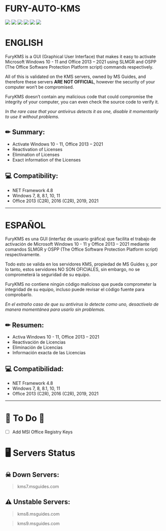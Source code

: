 # FURY-AUTO-KMS
<img src="https://img.shields.io/badge/-Windows-0078D6?logo=windows&logoColor=white&style=flat" /> <img src="https://img.shields.io/badge/-Office-EB3C00?logo=microsoft&logoColor=white&style=flat" />
[![](https://img.shields.io/badge/-MS_Guides-800080?logo=microsoft&logoColor=white&style=flat)](https://msguides.com) [![](https://img.shields.io/badge/-MS_Guides_Servers_Status-FFFF00?logo=microsoft&logoColor=black&style=flat)](https://kms.msguides.com)
[![](https://img.shields.io/badge/-Slmgr-7FBA00?logo=powershell&logoColor=white&style=flat)](https://docs.microsoft.com/en-us/windows-server/get-started/activation-slmgr-vbs-options) [![](https://img.shields.io/badge/-The_Office_Software_Protection_Platform_script-FFFFFF?logo=powershell&logoColor=black&style=flat)](https://docs.microsoft.com/en-us/deployoffice/vlactivation/tools-to-manage-volume-activation-of-office)

# ENGLISH
FuryKMS is a GUI (Graphical User Interface) that makes it easy to activate Microsoft Windows 10 - 11 and Office 2013 – 2021 using SLMGR and OSPP (The Office Software Protection Platform script) commands respectively.

All of this is validated on the KMS servers, owned by MS Guides, and therefore these servers **ARE NOT OFFICIAL**, however the security of your computer won’t be compromised.

FuryKMS doesn’t contain any malicious code that could compromise the integrity of your computer, you can even check the source code to verify it.

*In the rare case that your antivirus detects it as one, disable it momentarily to use it without problems.*

## ✏ Summary:
- Activate Windows 10 - 11, Office 2013 – 2021
- Reactivation of Licenses
- Elimination of Licenses
- Exact information of the Licenses

## 💻 Compatibility:
- NET Framework 4.8
- Windows 7, 8, 8.1, 10, 11
- Office 2013 (C2R), 2016 (C2R), 2019, 2021

---

# ESPAÑOL
FuryKMS es una GUI (interfaz de usuario gráfica) que facilita el trabajo de activación de Microsoft Windows 10 - 11 y Office 2013 – 2021 mediante comandos SLMGR y OSPP (The Office Software Protection Platform script) respectivamente.

Todo esto se valida en los servidores KMS, propiedad de MS Guides y, por lo tanto, estos servidores NO SON OFICIALES, sin embargo, no se comprometerá la seguridad de su equipo.

FuryKMS no contiene ningún código malicioso que pueda comprometer la integridad de su equipo, incluso puede revisar el código fuente para comprobarlo.

*En el extraño caso de que su antivirus lo detecte como uno, desactívelo de manera momentánea para usarlo sin problemas.*

## ✏ Resumen:
- Activa Windows 10 - 11, Office 2013 – 2021
- Reactivación de Licencias
- Eliminación de Licencias
- Información exacta de las Licencias

## 💻 Compatibilidad:
- NET Framework 4.8
- Windows 7, 8, 8.1, 10, 11
- Office 2013 (C2R), 2016 (C2R), 2019, 2021

---

# 🔰 To Do 🔰
- [ ] Add MSI Office Registry Keys

# 🖥 Servers Status
## ☠ Down Servers:
> kms7.msguides.com
## ⚠ Unstable Servers:
> kms8.msguides.com

> kms9.msguides.com
